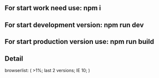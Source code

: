 ## For start work need use: npm i

## For start development version: npm run dev

## For start production version use: npm run build

## Detail

browserlist: ( >1%; last 2 versions; IE 10; )
